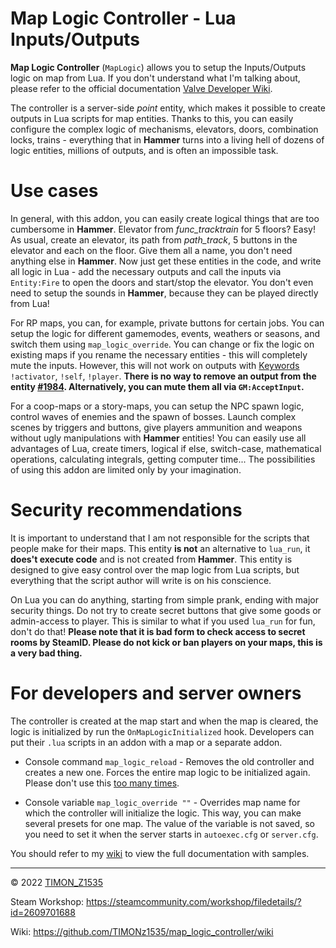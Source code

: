 # Map Logic Controller - Lua Inputs/Outputs

**Map Logic Controller** (`MapLogic`) allows you to setup the Inputs/Outputs logic on map from Lua.
If you don't understand what I'm talking about, please refer to the official documentation [Valve Developer Wiki](https://developer.valvesoftware.com/wiki/Inputs_and_Outputs).

The controller is a server-side *point* entity, which makes it possible to create outputs in Lua scripts for map entities.
Thanks to this, you can easily configure the complex logic of mechanisms, elevators, doors, combination locks, trains - everything that in **Hammer** turns into a living hell of dozens of logic entities, millions of outputs, and is often an impossible task.


# Use cases

In general, with this addon, you can easily create logical things that are too cumbersome in **Hammer**. Elevator from *func_tracktrain* for 5 floors? Easy! As usual, create an elevator, its path from *path_track*, 5 buttons in the elevator and each on the floor. Give them all a name, you don't need anything else in **Hammer**. Now just get these entities in the code, and write all logic in Lua - add the necessary outputs and call the inputs via `Entity:Fire` to open the doors and start/stop the elevator. You don't even need to setup the sounds in **Hammer**, because they can be played directly from Lua!

For RP maps, you can, for example, private buttons for certain jobs. You can setup the logic for different gamemodes, events, weathers or seasons, and switch them using `map_logic_override`. You can change or fix the logic on existing maps if you rename the necessary entities - this will completely mute the inputs. However, this will not work on outputs with [Keywords](https://developer.valvesoftware.com/wiki/Targetname#Keywords) `!activator`, `!self`, `!player`. **There is no way to remove an output from the entity [#1984](https://github.com/Facepunch/garrysmod-requests/issues/1984). Alternatively, you can mute them all via `GM:AcceptInput`.**

For a coop-maps or a story-maps, you can setup the NPC spawn logic, control waves of enemies and the spawn of bosses. Launch complex scenes by triggers and buttons, give players ammunition and weapons without ugly manipulations with **Hammer** entities! You can easily use all advantages of Lua, create timers, logical if else, switch-case, mathematical operations, calculating integrals, getting computer time... The possibilities of using this addon are limited only by your imagination.


# Security recommendations

It is important to understand that I am not responsible for the scripts that people make for their maps. This entity **is not** an alternative to `lua_run`, it **does't execute code** and is not created from **Hammer**. This entity is designed to give easy control over the map logic from Lua scripts, but everything that the script author will write is on his conscience.

On Lua you can do anything, starting from simple prank, ending with major security things. Do not try to create secret buttons that give some goods or admin-access to player. This is similar to what if you used `lua_run` for fun, don't do that! **Please note that it is bad form to check access to secret rooms by SteamID. Please do not kick or ban players on your maps, this is a very bad thing.**


# For developers and server owners

The controller is created at the map start and when the map is cleared, the logic is initialized by run the `OnMapLogicInitialized` hook. Developers can put their `.lua` scripts in an addon with a map or a separate addon.

* Console command `map_logic_reload` - Removes the old controller and creates a new one. Forces the entire map logic to be initialized again. Please don't use this [too many times](https://github.com/TIMONz1535/map_logic_controller/wiki#a-few-simple-rules).

* Console variable `map_logic_override ""` - Overrides map name for which the controller will initialize the logic. This way, you can make several presets for one map. The value of the variable is not saved, so you need to set it when the server starts in `autoexec.cfg` or `server.cfg`.

You should refer to my [wiki](https://github.com/TIMONz1535/map_logic_controller/wiki) to view the full documentation with samples.

---

© 2022 [TIMON_Z1535](https://steamcommunity.com/profiles/76561198047725014)

Steam Workshop: https://steamcommunity.com/workshop/filedetails/?id=2609701688

Wiki: https://github.com/TIMONz1535/map_logic_controller/wiki
